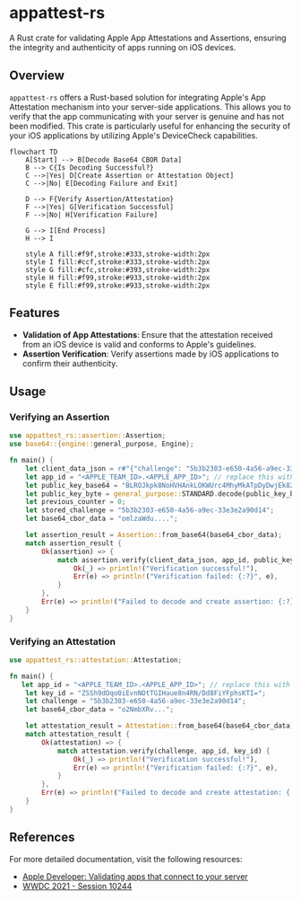 
# appattest-rs
A Rust crate for validating Apple App Attestations and Assertions, ensuring the integrity and authenticity of apps running on iOS devices.

## Overview
`appattest-rs` offers a Rust-based solution for integrating Apple's App Attestation mechanism into your server-side applications. This allows you to verify that the app communicating with your server is genuine and has not been modified. This crate is particularly useful for enhancing the security of your iOS applications by utilizing Apple's DeviceCheck capabilities.

```mermaid
flowchart TD
    A[Start] --> B[Decode Base64 CBOR Data]
    B --> C{Is Decoding Successful?}
    C -->|Yes| D[Create Assertion or Attestation Object]
    C -->|No| E[Decoding Failure and Exit]

    D --> F{Verify Assertion/Attestation}
    F -->|Yes| G[Verification Successful]
    F -->|No| H[Verification Failure]

    G --> I[End Process]
    H --> I

    style A fill:#f9f,stroke:#333,stroke-width:2px
    style I fill:#ccf,stroke:#333,stroke-width:2px
    style G fill:#cfc,stroke:#393,stroke-width:2px
    style H fill:#f99,stroke:#933,stroke-width:2px
    style E fill:#f99,stroke:#933,stroke-width:2px

```

## Features
- **Validation of App Attestations**: Ensure that the attestation received from an iOS device is valid and conforms to Apple's guidelines.
- **Assertion Verification**: Verify assertions made by iOS applications to confirm their authenticity.

## Usage

### Verifying an Assertion
```rust
use appattest_rs::assertion::Assertion;
use base64::{engine::general_purpose, Engine};

fn main() {
    let client_data_json = r#"{"challenge": "5b3b2303-e650-4a56-a9ec-33e3e2a90d14"}"#.as_bytes().to_vec();
    let app_id = "<APPLE_TEAM_ID>.<APPLE_APP_ID>"; // replace this with yours. E.g 9000738U8.auth.iphone.com
    let public_key_base64 = "BLROJkpk8NoHVHAnkLOKWUrc4MhyMkATpDyDwjEk82o+uf+KCQiDoHZdlcJ1ff5HPgK7Jd/pTA3cyKOq5MYM6Gs=";
    let public_key_byte = general_purpose::STANDARD.decode(public_key_base64).expect("unable to decode public key");
    let previous_counter = 0;
    let stored_challenge = "5b3b2303-e650-4a56-a9ec-33e3e2a90d14";
    let base64_cbor_data = "omlzaWdu....";

    let assertion_result = Assertion::from_base64(base64_cbor_data);
    match assertion_result {
        Ok(assertion) => {
            match assertion.verify(client_data_json, app_id, public_key_byte, previous_counter, stored_challenge) {
                Ok(_) => println!("Verification successful!"),
                Err(e) => println!("Verification failed: {:?}", e),
            }
        },
        Err(e) => println!("Failed to decode and create assertion: {:?}", e),
    }
}
```

### Verifying an Attestation
```rust
use appattest_rs::attestation::Attestation;

fn main() {
   let app_id = "<APPLE_TEAM_ID>.<APPLE_APP_ID>"; // replace this with yours. E.g 9000738U8.auth.iphone.com
    let key_id = "ZSSh9dOqo0iEvnNOtTGIHaue8n4RN/Dd8FiYFphsKTI=";
    let challenge = "5b3b2303-e650-4a56-a9ec-33e3e2a90d14";
    let base64_cbor_data = "o2NmbXRv...";

    let attestation_result = Attestation::from_base64(base64_cbor_data);
    match attestation_result {
        Ok(attestation) => {
            match attestation.verify(challenge, app_id, key_id) {
                Ok(_) => println!("Verification successful!"),
                Err(e) => println!("Verification failed: {:?}", e),
            }
        },
        Err(e) => println!("Failed to decode and create attestation: {:?}", e),
    }
}
```

## References
For more detailed documentation, visit the following resources:
- [Apple Developer: Validating apps that connect to your server](https://developer.apple.com/documentation/devicecheck/validating-apps-that-connect-to-your-server)
- [WWDC 2021 - Session 10244](https://developer.apple.com/videos/play/wwdc2021/10244/)
